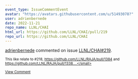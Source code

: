 ```yaml
---
event_type: IssueCommentEvent
avatar: "https://avatars.githubusercontent.com/u/51493078?"
user: adrienbernede
date: 2022-11-21
repo_name: LLNL/CHAI
html_url: https://github.com/LLNL/CHAI/pull/219
repo_url: https://github.com/LLNL/CHAI
---
```


<a href='https://github.com/adrienbernede' target='_blank'>adrienbernede</a> commented on issue <a href='https://github.com/LLNL/CHAI/pull/219' target='_blank'>LLNL/CHAI#219</a>.

<small>This like relate to #218, https://github.com/LLNL/RAJA/pull/1384 and https://github.com/LLNL/RAJA/pull/1338....</small>

<a href='https://github.com/LLNL/CHAI/pull/219' target='_blank'>View Comment</a>